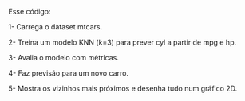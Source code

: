 Esse código:

1- Carrega o dataset mtcars.

2- Treina um modelo KNN (k=3) para prever cyl a partir de mpg e hp.

3- Avalia o modelo com métricas.

4- Faz previsão para um novo carro.

5- Mostra os vizinhos mais próximos e desenha tudo num gráfico 2D.
